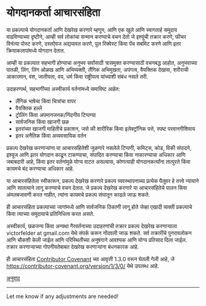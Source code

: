 # योगदानकर्ता आचारसंहिता

या प्रकल्पाचे योगदानकर्ता आणि देखरेख करणारे म्हणून, आणि एक खुले आणि स्वागतार्ह समुदाय वाढविण्याच्या दृष्टीने, आम्ही सर्व लोकांचा सन्मान करण्याचे वचन देतो जे इश्यूंची तक्रार करणे, फीचर विनंत्या पोस्ट करणे, दस्तऐवज अद्ययावत करणे, पुल रिक्वेस्ट किंवा पॅच सबमिट करणे आणि इतर क्रियाकलापांमध्ये योगदान देतात.

आम्ही या प्रकल्पात सहभागी होण्याचा अनुभव सर्वांसाठी त्रासमुक्त करण्यासाठी वचनबद्ध आहोत, अनुभवाच्या पातळी, लिंग, लिंग ओळख आणि अभिव्यक्ती, लैंगिक अभिमुखता, अपंगत्व, वैयक्तिक देखावा, शरीराची आकारमान, वंश, जातीयता, वय, धर्म किंवा राष्ट्रीयत्व यांच्याशी संबंध नसले तरी.

उदाहरणार्थ, सहभागींच्या अस्वीकार्य वर्तनांमध्ये समाविष्ट आहेत:

* लैंगिक भाषेचा किंवा चित्रांचा वापर
* वैयक्तिक हल्ले
* ट्रोलिंग किंवा अपमानजनक/निंदनीय टिप्पण्या
* सार्वजनिक किंवा खाजगी छळ
* इतरांच्या खाजगी माहितीचे प्रकाशन, जसे की शारीरिक किंवा इलेक्ट्रॉनिक पत्ते, स्पष्ट परवानगीशिवाय
* इतर अनैतिक किंवा अव्यवसायिक वर्तन

प्रकल्प देखरेख करणाऱ्यांना या आचारसंहितेशी जुळणारे नसलेले टिप्पणी, कमिट्स, कोड, विकी संपादने, इश्यूज आणि इतर योगदान काढून टाकण्याचा, संपादित करण्याचा किंवा नाकारण्याचा अधिकार आणि जबाबदारी आहे, किंवा इतर वर्तनांमुळे योग्य वाटत असल्यास, कोणत्याही योगदानकर्त्यांना तात्पुरते किंवा कायमचे बंद करण्याचा अधिकार आहे.

या आचारसंहितेला स्वीकारून, प्रकल्प देखरेख करणारे प्रकल्प व्यवस्थापनाच्या प्रत्येक पैलूवर हे तत्त्वे न्यायाने आणि सातत्याने लागू करण्याचे वचन देतात. जे प्रकल्प देखरेख करणारे या आचारसंहितेचे पालन किंवा अंमलबजावणी करत नाहीत, त्यांना कायमचे प्रकल्प संघातून काढले जाऊ शकते.

ही आचारसंहिता प्रकल्पाच्या जागांमध्ये आणि सार्वजनिक ठिकाणी लागू होते जेव्हा एखादी व्यक्ती प्रकल्पाचे किंवा त्याच्या समुदायाचे प्रतिनिधित्व करत असते.

अस्वीकार्य, छळजन्य किंवा अन्यथा गैरवर्तनाच्या उदाहरणांची तक्रार प्रकल्प देखरेख करणाऱ्याला victorfelder at gmail.com येथे संपर्क करून नोंदवली जाऊ शकते. सर्व तक्रारींचे पुनरावलोकन आणि चौकशी केली जाईल आणि परिस्थितीच्या अनुषंगाने आवश्यक आणि योग्य प्रतिसाद दिला जाईल. तक्रार करणाऱ्याच्या गोपनीयतेबाबत देखरेख करणाऱ्यांना बंधनकारक आहे.

ही आचारसंहिता [Contributor Covenant][homepage] च्या आवृत्ती 1.3.0 वरून घेतली गेली आहे, जे https://contributor-covenant.org/version/1/3/0/ येथे उपलब्ध आहे.

[homepage]: https://contributor-covenant.org

[अनुवाद](README.md#translations)

---

Let me know if any adjustments are needed!